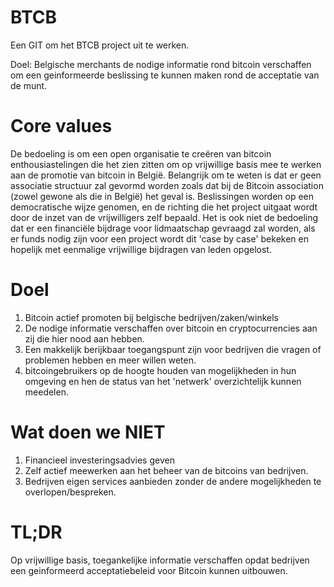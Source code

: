 BTCB
====

Een GIT om het BTCB project uit te werken. 

Doel: Belgische merchants de nodige informatie rond bitcoin verschaffen om een geinformeerde beslissing te kunnen maken rond de acceptatie van de munt. 

Core values
===

De bedoeling is om een open organisatie te creëren van bitcoin enthousiastelingen die het zien zitten om op vrijwillige basis mee te werken aan de promotie van bitcoin in België.
Belangrijk om te weten is dat er geen associatie structuur zal gevormd worden zoals dat bij de Bitcoin association (zowel gewone als die in België) het geval is. Beslissingen worden op een democratische wijze genomen, en de richting die het project uitgaat wordt door de inzet van de vrijwilligers zelf bepaald.
Het is ook niet de bedoeling dat er een financiële bijdrage voor lidmaatschap gevraagd zal worden, als er funds nodig zijn voor een project wordt dit 'case by case' bekeken en hopelijk met eenmalige vrijwillige bijdragen van leden opgelost. 

Doel
===
1. Bitcoin actief promoten bij belgische bedrijven/zaken/winkels
2. De nodige informatie verschaffen over bitcoin en cryptocurrencies aan zij die hier nood aan hebben. 
3. Een makkelijk berijkbaar toegangspunt zijn voor bedrijven die vragen of problemen hebben en meer willen weten. 
4. bitcoingebruikers op de hoogte houden van mogelijkheden in hun omgeving en hen de status van het 'netwerk' overzichtelijk kunnen meedelen. 

Wat doen we NIET
===
1. Financieel investeringsadvies geven
2. Zelf actief meewerken aan het beheer van de bitcoins van bedrijven.
3. Bedrijven eigen services aanbieden zonder de andere mogelijkheden te overlopen/bespreken. 

TL;DR
===
Op vrijwillige basis, toegankelijke informatie verschaffen opdat bedrijven een geinformeerd acceptatiebeleid voor Bitcoin kunnen uitbouwen. 



